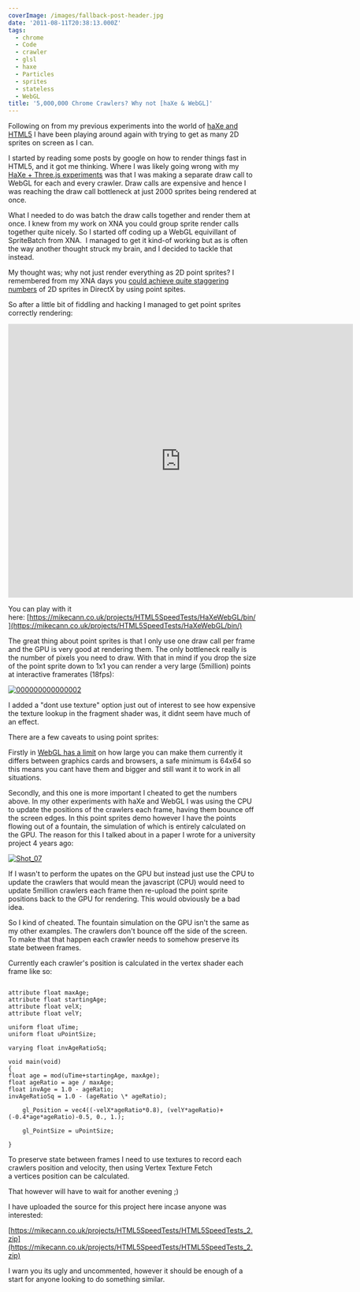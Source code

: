 ```yaml
---
coverImage: /images/fallback-post-header.jpg
date: '2011-08-11T20:38:13.000Z'
tags:
  - chrome
  - Code
  - crawler
  - glsl
  - haxe
  - Particles
  - sprites
  - stateless
  - WebGL
title: '5,000,000 Chrome Crawlers? Why not [haXe & WebGL]'
---
```


Following on from my previous experiments into the world of [haXe and HTML5](https://mikecann.co.uk/personal-project/more-html5-haxe-speed-tests/) I have been playing around again with trying to get as many 2D sprites on screen as I can.

<!-- more -->

I started by reading some posts by google on how to render things fast in HTML5, and it got me thinking. Where I was likely going wrong with my[ HaXe + Three.js experiments](https://mikecann.co.uk/personal-project/chrome-crawler-haxe-three-js-webgl-and-2d-sprites/) was that I was making a separate draw call to WebGL for each and every crawler. Draw calls are expensive and hence I was reaching the draw call bottleneck at just 2000 sprites being rendered at once.

What I needed to do was batch the draw calls together and render them at once. I knew from my work on XNA you could group sprite render calls together quite nicely. So I started off coding up a WebGL equivillant of SpriteBatch from XNA.  I managed to get it kind-of working but as is often the way another thought struck my brain, and I decided to tackle that instead.

My thought was; why not just render everything as 2D point sprites? I remembered from my XNA days you [could achieve quite staggering numbers](https://mikecann.co.uk/university-projects/xnagpuparticles-1000000-dynamic-particles/) of 2D sprites in DirectX by using point spites.

So after a little bit of fiddling and hacking I managed to get point sprites correctly rendering:

<object width="700" height="555" classid="clsid:d27cdb6e-ae6d-11cf-96b8-444553540000" codebase="https://download.macromedia.com/pub/shockwave/cabs/flash/swflash.cab#version=6,0,40,0"><param name="allowFullScreen" value="true" /><param name="allowscriptaccess" value="always" /><param name="src" value="https://www.youtube.com/v/KhIT9yNEb8g?version=3&amp;hl=en_GB" /><param name="allowfullscreen" value="true" /><embed width="700" height="555" type="application/x-shockwave-flash" src="https://www.youtube.com/v/KhIT9yNEb8g?version=3&amp;hl=en_GB" allowFullScreen="true" allowscriptaccess="always" allowfullscreen="true" /></object>

You can play with it here: [https://mikecann.co.uk/projects/HTML5SpeedTests/HaXeWebGL/bin/](https://mikecann.co.uk/projects/HTML5SpeedTests/HaXeWebGL/bin/)

The great thing about point sprites is that I only use one draw call per frame and the GPU is very good at rendering them. The only bottleneck really is the number of pixels you need to draw. With that in mind if you drop the size of the point sprite down to 1x1 you can render a very large (5million) points at interactive framerates (18fps):

[![](https://mikecann.co.uk/wp-content/uploads/2011/08/000000000000002.jpg "000000000000002")](https://mikecann.co.uk/wp-content/uploads/2011/08/000000000000002.jpg)

I added a "dont use texture" option just out of interest to see how expensive the texture lookup in the fragment shader was, it didnt seem have much of an effect.

There are a few caveats to using point sprites:

Firstly in [WebGL has a limit](https://github.com/mrdoob/three.js/issues/293) on how large you can make them currently it differs between graphics cards and browsers, a safe minimum is 64x64 so this means you cant have them and bigger and still want it to work in all situations.

Secondly, and this one is more important I cheated to get the numbers above. In my other experiments with haXe and WebGL I was using the CPU to update the positions of the crawlers each frame, having them bounce off the screen edges. In this point sprites demo however I have the points flowing out of a fountain, the simulation of which is entirely calculated on the GPU. The reason for this I talked about in a paper I wrote for a university project 4 years ago:

[![](https://mikecann.co.uk/wp-content/uploads/2011/08/Shot_07.png "Shot_07")](https://mikecann.co.uk/wp-content/uploads/2011/08/Shot_07.png)

If I wasn't to perform the upates on the GPU but instead just use the CPU to update the crawlers that would mean the javascript (CPU) would need to update 5million crawlers each frame then re-upload the point sprite positions back to the GPU for rendering. This would obviously be a bad idea.

So I kind of cheated. The fountain simulation on the GPU isn't the same as my other examples. The crawlers don't bounce off the side of the screen. To make that that happen each crawler needs to somehow preserve its state between frames.

Currently each crawler's position is calculated in the vertex shader each frame like so:

```

attribute float maxAge;
attribute float startingAge;
attribute float velX;
attribute float velY;

uniform float uTime;
uniform float uPointSize;

varying float invAgeRatioSq;

void main(void)
{
float age = mod(uTime+startingAge, maxAge);
float ageRatio = age / maxAge;
float invAge = 1.0 - ageRatio;
invAgeRatioSq = 1.0 - (ageRatio \* ageRatio);

    gl_Position = vec4((-velX*ageRatio*0.8), (velY*ageRatio)+(-0.4*age*ageRatio)-0.5, 0., 1.);

    gl_PointSize = uPointSize;

}

```

To preserve state between frames I need to use textures to record each crawlers position and velocity, then using Vertex Texture Fetch a vertices position can be calculated.

That however will have to wait for another evening ;)

I have uploaded the source for this project here incase anyone was interested:

[https://mikecann.co.uk/projects/HTML5SpeedTests/HTML5SpeedTests_2.zip](https://mikecann.co.uk/projects/HTML5SpeedTests/HTML5SpeedTests_2.zip)

I warn you its ugly and uncommented, however it should be enough of a start for anyone looking to do something similar.

```

```
